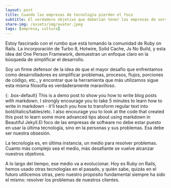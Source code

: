 ```yaml
---
layout: post
title: Cuando las empresas de tecnología pierden el foco
subtitle: El verdadero objetivo que deberían tener las empresas de servicio de desarrollo de software
share-img: /assets/img/avatar.jpeg
tags: [empresa, cultura]
---
```


Estoy fascinado con el rumbo que está tomando la comunidad de Ruby on Rails. La incorporación de Turbo 8, Hotwire, Solid Cache, Js No Build, y esta idea del One Person Framework, demuestran un enfoque claro en la búsqueda de simplificar el desarrollo.

Soy un firme defensor de la idea de que el mayor desafío que enfrentamos como desarrolladores es simplificar problemas, procesos, flujos, porciones de código, etc., y encontrar que la herramienta que más utilizamos sigue esta misma filosofía es verdaderamente maravilloso.

{: .box-default} This is a demo post to show you how to write blog posts with markdown. I strongly encourage you to take 5 minutes to learn how to write in markdown - it'll teach you how to transform regular text into bold/italics/tables/etc.
I also encourage you to look at the code that created this post to learn some more advanced tips about using markdown in Beautiful Jekyll.El foco de las empresas de software no debe estar puesto en usar la última tecnología, sino en la personas y sus problemas. Esa debe ser nuestra obsesión.

La tecnología es, en última instancia, un medio para resolver problemas. Cuanto más complejo sea el medio, más desafiante se vuelve alcanzar nuestros objetivos.

A lo largo del tiempo, ese medio va a evolucionar. Hoy es Ruby on Rails, hemos usado otras tecnologías en el pasado, y quién sabe, quizás en el futuro utilicemos otras, pero nuestro propósito fundamental siempre ha sido el mismo: resolver los problemas de nuestros clientes.
